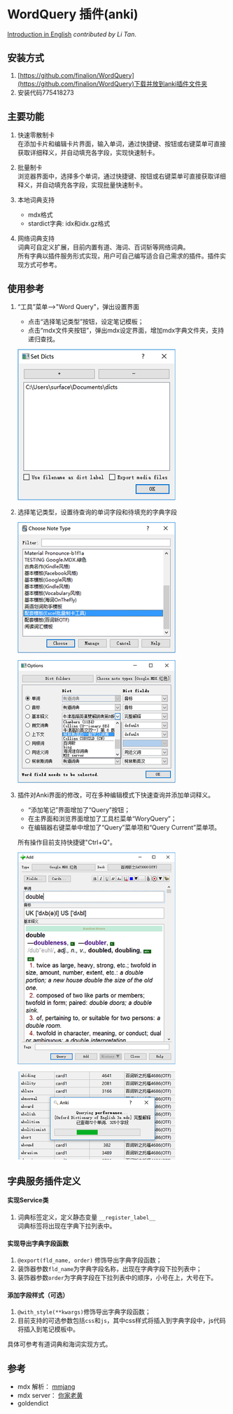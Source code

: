 # WordQuery 插件(anki)

[Introduction in English](docs/introduction.md) *contributed by Li Tan*.

## 安装方式
     
1. [https://github.com/finalion/WordQuery](https://github.com/finalion/WordQuery)下载并放到anki插件文件夹
2. 安装代码775418273

## 主要功能

1. 快速零散制卡      
在添加卡片和编辑卡片界面，输入单词，通过快捷键、按钮或右键菜单可直接获取详细释义，并自动填充各字段，实现快速制卡。 

2. 批量制卡  
浏览器界面中，选择多个单词，通过快捷键、按钮或右键菜单可直接获取详细释义，并自动填充各字段，实现批量快速制卡。 

3. 本地词典支持  
   - mdx格式
   - stardict字典: idx和idx.gz格式

4. 网络词典支持  
词典可自定义扩展，目前内置有道、海词、百词斩等网络词典。  
所有字典以插件服务形式实现，用户可自己编写适合自己需求的插件。插件实现方式可参考。
  
## 使用参考

1. “工具”菜单-->"Word Query"，弹出设置界面   
    - 点击“选择笔记类型”按钮，设定笔记模板；   
    - 点击“mdx文件夹按钮”，弹出mdx设定界面，增加mdx字典文件夹，支持递归查找。

    ![](screenshots/add_dict_folders.png)
    
2. 选择笔记类型，设置待查询的单词字段和待填充的字典字段   

    ![](screenshots/note_type.png)

    ![](screenshots/dicts.png)
    
3.  插件对Anki界面的修改，可在多种编辑模式下快速查询并添加单词释义。   
    - “添加笔记”界面增加了“Query”按钮；
    - 在主界面和浏览界面增加了工具栏菜单“WoryQuery”；
    - 在编辑器右键菜单中增加了“Query”菜单项和“Query Current”菜单项。

    所有操作目前支持快捷键"Ctrl+Q"。
    
    ![](screenshots/editor.png)

    ![](screenshots/browser.png)

## 字典服务插件定义

#### 实现Service类

1. 词典标签定义，定义静态变量 ```__register_label__```  
   词典标签将出现在字典下拉列表中。

#### 实现导出字典字段函数

1. ```@export(fld_name, order)``` 修饰导出字典字段函数；
2. 装饰器参数```fld_name```为字典字段名称，出现在字典字段下拉列表中；
3. 装饰器参数```order```为字典字段在下拉列表中的顺序，小号在上，大号在下。

#### 添加字段样式（可选）
1. ```@with_style(**kwargs)```修饰导出字典字段函数；
2. 目前支持的可选参数包括```css```和```js```，其中css样式将插入到字典字段中，js代码将插入到笔记模板中。

具体可参考有道词典和海词实现方式。    


## 参考
- mdx 解析：  [mmjang](https://github.com/mmjang/mdict-query)
- mdx server：  [你家老黄](https://ninja33.github.io/) 
- goldendict

